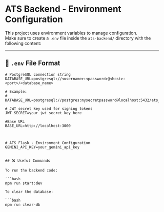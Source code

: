 # ATS Backend - Environment Configuration

This project uses environment variables to manage configuration.  
Make sure to create a `.env` file inside the `ats-backend/` directory with the following content:

---

## 📄 `.env` File Format

```env
# PostgreSQL connection string
DATABASE_URL=postgresql://<username>:<password>@<host>:<port>/<database_name>

# Example:
# DATABASE_URL=postgresql://postgres:mysecretpassword@localhost:5432/ats_db

# JWT secret key used for signing tokens
JWT_SECRET=your_jwt_secret_key_here

#Base URL
BASE_URL=http://localhost:3000



# ATS Flask - Environment Configuration
GEMINI_API_KEY=your_gemini_api_key


## 🛠️ Useful Commands

To run the backend code:

```bash
npm run start:dev

To clear the database:

```bash
npm run clear-db
```
